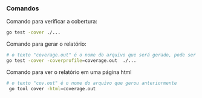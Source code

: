 ### Comandos

Comando para verificar a cobertura:

```sh
go test -cover ./...
```

Comando para gerar o relatório:

```sh
# o texto "coverage.out" é o nome do arquivo que será gerado, pode ser outro também
go test -cover -coverprofile=coverage.out  ./...
```

Comando para ver o relatório em uma página html

```sh
# o texto "cov.out" é o nome do arquivo que gerou anteriormente
 go tool cover -html=coverage.out
```
